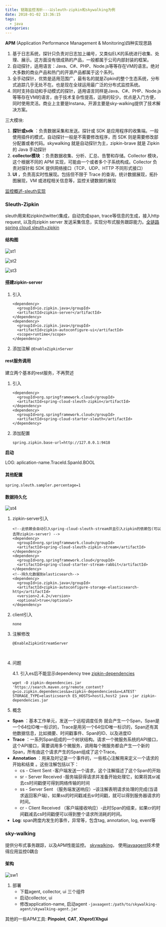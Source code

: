 ```yaml
---
title: 链路监控浅析---以sleuth-zipkin和skywalking为例
date: 2018-01-02 13:36:15
tags: 
  - java
categories: 
---
```


**APM** (Application Performance Management & Monitoring)四种实现思路

1. 基于日志系统，探针只负责对日志加上编号，又类似ELK的系统进行收集、处理、展示。这方面没有很成熟的产品，一般都属于公司内部封装的框架。
2. 自动探针，适用语言：Java、C#、PHP、Node.js等等存在VM的语言。绝对大多数的商业产品和热门的开源产品都属于这个系列。
3. 全手动探针，优势是适用范围广，最有名的就是Zipkin的整个生态系统，分布式追踪几乎无处不在。也是现在全球运用最广泛的分布式监控系统。
4. 同时支持自动和手动模式的探针，适用语言同样是Java、C#、PHP、Node.js等等存在VM的语言，由于技术复杂性提高，运用的较少。优点是入门方便，同时使用灵活。商业上主要是Instana，开源主要是sky-walking提供了技术解决方案。

三大模块:  

1. **探针或sdk** ：负责数据采集和发送。探针或 SDK 是应用程序的收集端。一般使用插件的模式，自动探针一般是不需要修改程序，而 SDK 则是需要修改部分配置或者代码。skywalking 就是自动探针为主，zipkin-brave 就是 Zipkin 的 Java 手动探针
2. **collector模块** ：负责数据收集、分析、汇总、告警和存储。Collector 模块，这个根据不同的 APM 实现，可能由一个或者多个子系统构成。Collector 负责对探针和 SDK 提供网络接口（TCP、UDP、HTTP 不同形式接口）
3. **UI** ，负责高实时性展现。包括但不限于 Trace 的查询，统计数据展现，拓扑图展现，VM 或进程相关信息等，监控关键数据的展现

<!-- more -->

[监控概述-sleuth实现](http://www.cnblogs.com/softidea/p/7612570.html)

###  Sleuth-Zipkin

sleuth用来和zipkin(twitter)集成，自动完成span, trace等信息的生成，接入http request, 以及向zipkin server 发送采集信息，实现分布式服务跟踪能力。[全链路spring cloud sleuth+zipkin](http://blog.csdn.net/qq_15138455/article/details/72956232)

#### 结构图

![st1](/images/st1.png)

![st2](/images/st2.png)

![st3](/images/st3.png)

#### 搭建zipkin-server

1. 引入

   ```
   <dependency>
     <groupId>io.zipkin.java</groupId>
     <artifactId>zipkin-server</artifactId>
   </dependency>
   <dependency>
     <groupId>io.zipkin.java</groupId>
     <artifactId>zipkin-autoconfigure-ui</artifactId>
     <scope>runtime</scope>
   </dependency>
   ```

2. 添加注解 `@EnableZipkinServer`



#### rest服务调用

建立两个基本的rest服务，不再赘述

1. 引入

   ```
   <dependency>
     <groupId>org.springframework.cloud</groupId>
     <artifactId>spring-cloud-sleuth-zipkin</artifactId>
   </dependency>
   <dependency>
     <groupId>org.springframework.cloud</groupId>
     <artifactId>spring-cloud-starter-sleuth</artifactId>
   </dependency>
   ```


2. 添加配置

   `spring.zipkin.base-url=http://127.0.0.1:9418`



**启动**

LOG: aplication-name.TraceId.SpanId.BOOL



#### 其他配置

```properties
spring.sleuth.sampler.percentage=1
```



#### 数据持久化

![st4](/images/st4.png)

1. zipkin-server引入

   ```
   <!--此依赖会自动引入spring-cloud-sleuth-stream并且引入zipkin的依赖包(可以去除zipkin-server) -->
   <dependency>
     <groupId>org.springframework.cloud</groupId>
     <artifactId>spring-cloud-sleuth-zipkin-stream</artifactId>
   </dependency>
   <dependency>
     <groupId>org.springframework.cloud</groupId>
     <artifactId>spring-cloud-starter-stream-rabbit</artifactId>
   </dependency>
   <!--持久化数据到elasticsearch-->
   <dependency>
     <groupId>io.zipkin.java</groupId>
     <artifactId>zipkin-autoconfigure-storage-elasticsearch-http</artifactId>
     <version>2.4.2</version>
     <optional>true</optional>
   </dependency>
   ```


2. client引入

   `none`

3. 注解修改

   `@EnableZipkinStreamServer`

   ​

4. 问题

   4.1. 引入es后不能显示dependency tree [zipkin-dependencies](https://github.com/openzipkin/zipkin-dependencies)

   ```shell
   wget -O zipkin-dependencies.jar 'https://search.maven.org/remote_content?g=io.zipkin.dependencies&a=zipkin-dependencies&v=LATEST'
   STORAGE_TYPE=elasticsearch ES_HOSTS=host1,host2 java -jar zipkin-dependencies.jar
   ```


5. 概念

- **Span** ：基本工作单元，发送一个远程调度任务 就会产生一个Span，Span是一个64位ID唯一标识的，Trace是用另一个64位ID唯一标识的，Span还有其他数据信息，比如摘要、时间戳事件、Span的ID、以及进度ID
- **Trace** ：一系列Span组成的一个树状结构。请求一个微服务系统的API接口，这个API接口，需要调用多个微服务，调用每个微服务都会产生一个新的Span，所有由这个请求产生的Span组成了这个Trace。
- **Annotation** ：用来及时记录一个事件的，一些核心注解用来定义一个请求的开始和结束 。这些注解包括以下： 
  - cs - Client Sent -客户端发送一个请求，这个注解描述了这个Span的开始
  - sr - Server Received -服务端获得请求并准备开始处理它，如果将其sr减去cs时间戳便可得到网络传输的时间
  - ss - Server Sent （服务端发送响应）–该注解表明请求处理的完成(当请求返回客户端)，如果ss的时间戳减去sr时间戳，就可以得到服务器请求的时间。
  - cr - Client Received （客户端接收响应）-此时Span的结束，如果cr的时间戳减去cs时间戳便可以得到整个请求所消耗的时间。
- **Log**: span跨度内发生的事件，异常等，包含tag, annotation, log, event等






### sky-walking

提供分布式事务跟踪，以及APM性能监控。 [skywalking](https://github.com/apache/incubator-skywalking)， 使用[javaagent](http://www.kailing.pub/article/index/arcid/178.html)技术使得应用监控0耦合

#### 架构

![sw1](/images/sw1.png)



1. 部署
   - 下载agent, collector, ui 三个组件
   - 启动collector, ui
   - 修改application-name, 启动agent `-javaagent:/path/to/skywalking-agent/skywalking-agent.jar`






其他的一些APM工具: **Pinpoint**,  **CAT**, **Xhprof/Xhgui**

